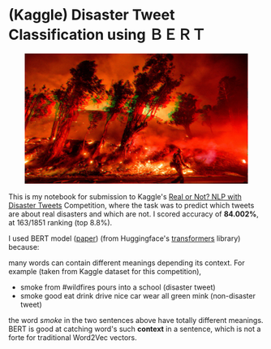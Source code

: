 # (Kaggle) Disaster Tweet Classification using ＢＥＲＴ

<p align="center"><img src="download.png" width = "440" height = "256"></p>

This is my notebook for submission to Kaggle's [Real or Not? NLP with Disaster Tweets](https://www.kaggle.com/c/nlp-getting-started) Competition, 
where the task was to predict which tweets are about real disasters and which are not.
I scored accuracy of **84.002%**, at 163/1851 ranking (top 8.8%).

I used BERT model ([paper](https://arxiv.org/pdf/1810.04805.pdf)) 
(from Huggingface's [transformers](https://huggingface.co/transformers/v2.2.0/model_doc/bert.html#bertforsequenceclassification) library) because:

many words can contain different meanings depending its context. For example (taken from Kaggle dataset for this competition), 

* smoke from #wildfires pours into a school  (disaster tweet)
* smoke good eat drink drive nice car wear all green mink  (non-disaster tweet)

the word *smoke* in the two sentences above have totally different meanings.
BERT is good at catching word's such **context** in a sentence, which is not a forte for traditional Word2Vec vectors. 
